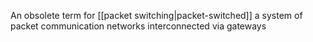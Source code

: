 An obsolete term for [[packet switching|packet-switched]] a system of packet communication networks interconnected via gateways